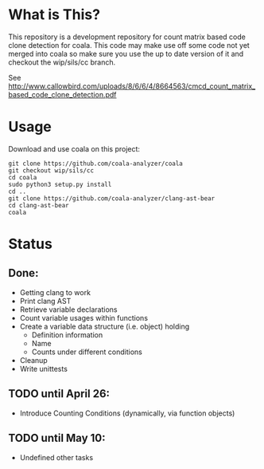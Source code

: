 # What is This?

This repository is a development repository for count matrix based code clone
detection for coala. This code may make use off some code not yet merged into
coala so make sure you use the up to date version of it and checkout the
wip/sils/cc branch.

See
http://www.callowbird.com/uploads/8/6/6/4/8664563/cmcd_count_matrix_based_code_clone_detection.pdf

# Usage

Download and use coala on this project:

```
git clone https://github.com/coala-analyzer/coala
git checkout wip/sils/cc
cd coala
sudo python3 setup.py install
cd ..
git clone https://github.com/coala-analyzer/clang-ast-bear
cd clang-ast-bear
coala
```

# Status

## Done:

 * Getting clang to work
 * Print clang AST
 * Retrieve variable declarations
 * Count variable usages within functions
 * Create a variable data structure (i.e. object) holding
   * Definition information
   * Name
   * Counts under different conditions
 * Cleanup
 * Write unittests

## TODO until April 26:

 * Introduce Counting Conditions (dynamically, via function objects)

## TODO until May 10:

 * Undefined other tasks
